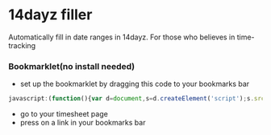 14dayz filler
==============

Automatically fill in date ranges in 14dayz. For those who believes in time-tracking

### Bookmarklet(no install needed)

+ set up the bookmarklet by dragging this code to your bookmarks bar

```js
javascript:(function(){var d=document,s=d.createElement('script');s.src='https://rawgit.com/w8r/14dayzfiller/master/dist/14dayz.min.js?1';d.body.appendChild(s);}())
```

+ go to your timesheet page
+ press on a link in your bookmarks bar
